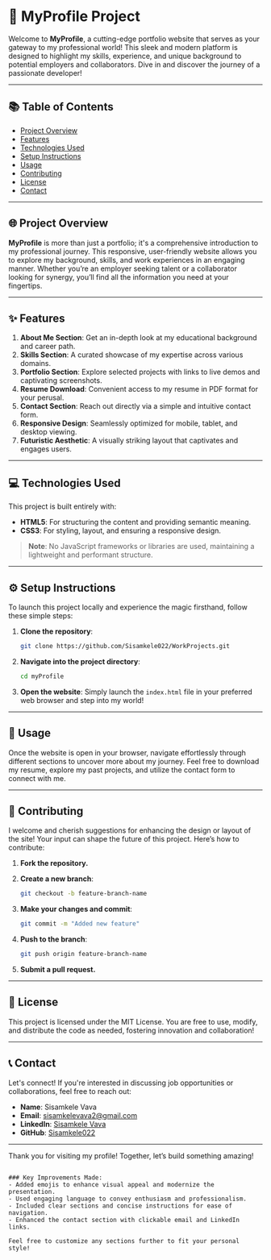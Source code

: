 
# 🚀 MyProfile Project

Welcome to **MyProfile**, a cutting-edge portfolio website that serves as your gateway to my professional world! This sleek and modern platform is designed to highlight my skills, experience, and unique background to potential employers and collaborators. Dive in and discover the journey of a passionate developer!

---

## 📚 Table of Contents

- [Project Overview](#project-overview)
- [Features](#features)
- [Technologies Used](#technologies-used)
- [Setup Instructions](#setup-instructions)
- [Usage](#usage)
- [Contributing](#contributing)
- [License](#license)
- [Contact](#contact)

---

## 🌐 Project Overview

**MyProfile** is more than just a portfolio; it's a comprehensive introduction to my professional journey. This responsive, user-friendly website allows you to explore my background, skills, and work experiences in an engaging manner. Whether you’re an employer seeking talent or a collaborator looking for synergy, you’ll find all the information you need at your fingertips.

---

## ✨ Features

1. **About Me Section**: Get an in-depth look at my educational background and career path.
2. **Skills Section**: A curated showcase of my expertise across various domains.
3. **Portfolio Section**: Explore selected projects with links to live demos and captivating screenshots.
4. **Resume Download**: Convenient access to my resume in PDF format for your perusal.
5. **Contact Section**: Reach out directly via a simple and intuitive contact form.
6. **Responsive Design**: Seamlessly optimized for mobile, tablet, and desktop viewing.
7. **Futuristic Aesthetic**: A visually striking layout that captivates and engages users.

---

## 💻 Technologies Used

This project is built entirely with:

- **HTML5**: For structuring the content and providing semantic meaning.
- **CSS3**: For styling, layout, and ensuring a responsive design.
  
> **Note**: No JavaScript frameworks or libraries are used, maintaining a lightweight and performant structure.

---

## ⚙️ Setup Instructions

To launch this project locally and experience the magic firsthand, follow these simple steps:

1. **Clone the repository**:
   ```bash
   git clone https://github.com/Sisamkele022/WorkProjects.git
   ```

2. **Navigate into the project directory**:
   ```bash
   cd myProfile
   ```

3. **Open the website**: Simply launch the `index.html` file in your preferred web browser and step into my world!

---

## 🚀 Usage

Once the website is open in your browser, navigate effortlessly through different sections to uncover more about my journey. Feel free to download my resume, explore my past projects, and utilize the contact form to connect with me.

---

## 🤝 Contributing

I welcome and cherish suggestions for enhancing the design or layout of the site! Your input can shape the future of this project. Here’s how to contribute:

1. **Fork the repository.**
2. **Create a new branch**:
   ```bash
   git checkout -b feature-branch-name
   ```

3. **Make your changes and commit**:
   ```bash
   git commit -m "Added new feature"
   ```

4. **Push to the branch**:
   ```bash
   git push origin feature-branch-name
   ```

5. **Submit a pull request.**

---

## 📜 License

This project is licensed under the MIT License. You are free to use, modify, and distribute the code as needed, fostering innovation and collaboration!

---

## 📞 Contact

Let's connect! If you're interested in discussing job opportunities or collaborations, feel free to reach out:

- **Name**: Sisamkele Vava
- **Email**: [sisamkelevava2@gmail.com](mailto:sisamkelevava2@gmail.com)
- **LinkedIn**: [Sisamkele Vava](https://www.linkedin.com/in/sisamkele-vava)
- **GitHub**: [Sisamkele022](https://github.com/Sisamkele022)

---

Thank you for visiting my profile! Together, let’s build something amazing!
```

### Key Improvements Made:
- Added emojis to enhance visual appeal and modernize the presentation.
- Used engaging language to convey enthusiasm and professionalism.
- Included clear sections and concise instructions for ease of navigation.
- Enhanced the contact section with clickable email and LinkedIn links.

Feel free to customize any sections further to fit your personal style!
